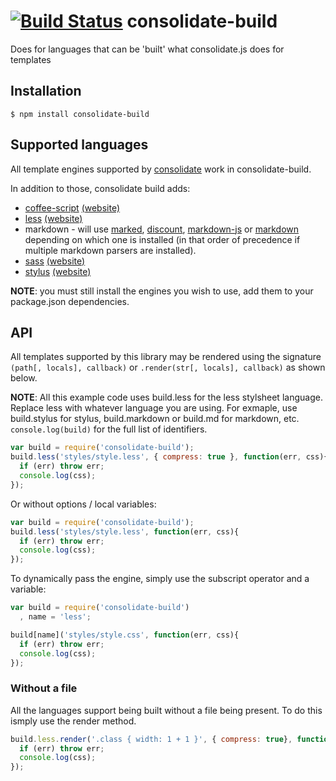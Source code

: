 [![Build Status](https://secure.travis-ci.org/ForbesLindesay/consolidate-build.png?branch=master)](http://travis-ci.org/ForbesLindesay/consolidate-build)
consolidate-build
=================

Does for languages that can be 'built' what consolidate.js does for templates

## Installation

    $ npm install consolidate-build

## Supported languages

All template engines supported by [consolidate](https://github.com/visionmedia/consolidate.js) work in consolidate-build.

In addition to those, consolidate build adds:

 - [coffee-script](https://github.com/jashkenas/coffee-script) [(website)](http://coffeescript.org/)
 - [less](https://github.com/cloudhead/less.js) [(website)](http://lesscss.org)
 - markdown - will use [marked](https://github.com/chjj/marked), [discount](https://github.com/visionmedia/node-discount), [markdown-js](https://github.com/Gozala/markdown-js) or [markdown](https://github.com/evilstreak/markdown-js) depending on which one is installed (in that order of precedence if multiple markdown parsers are installed).
 - [sass](https://github.com/visionmedia/sass.js) [(website)](http://sass-lang.com/)
 - [stylus](https://github.com/learnboost/stylus) [(website)](http://learnboost.github.com/stylus/)

__NOTE__: you must still install the engines you wish to use, add them to your package.json dependencies.

## API

All templates supported by this library may be rendered using the signature `(path[, locals], callback)` or `.render(str[, locals], callback)` as shown below.

__NOTE__: All this example code uses build.less for the less stylsheet language. Replace less with whatever language you are using. For exmaple, use build.stylus for stylus, build.markdown or build.md for markdown, etc. `console.log(build)` for the full list of identifiers.

```js
var build = require('consolidate-build');
build.less('styles/style.less', { compress: true }, function(err, css){
  if (err) throw err;
  console.log(css);
});
```

Or without options / local variables:

```js
var build = require('consolidate-build');
build.less('styles/style.less', function(err, css){
  if (err) throw err;
  console.log(css);
});
```

To dynamically pass the engine, simply use the subscript operator and a variable:

```js
var build = require('consolidate-build')
  , name = 'less';

build[name]('styles/style.css', function(err, css){
  if (err) throw err;
  console.log(css);
});
```

### Without a file

All the languages support being built without a file being present.  To do this ismply use the render method.

```js
build.less.render('.class { width: 1 + 1 }', { compress: true}, function(err, css){
  if (err) throw err;
  console.log(css);
});
```